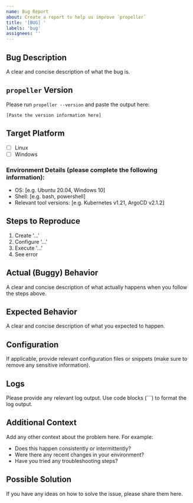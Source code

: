 ```yaml
---
name: Bug Report
about: Create a report to help us improve `propeller`
title: '[BUG] '
labels: 'bug'
assignees: ''
---
```


## Bug Description

A clear and concise description of what the bug is.

## `propeller` Version

Please run `propeller --version` and paste the output here:

```
[Paste the version information here]
```

## Target Platform

- [ ] Linux
- [ ] Windows

### Environment Details (please complete the following information):

- OS: [e.g. Ubuntu 20.04, Windows 10]
- Shell: [e.g. bash, powershell]
- Relevant tool versions: [e.g. Kubernetes v1.21, ArgoCD v2.1.2]

## Steps to Reproduce

1. Create '...'
2. Configure '...'
3. Execute '...'
4. See error

## Actual (Buggy) Behavior

A clear and concise description of what actually happens when you follow the steps above.

## Expected Behavior

A clear and concise description of what you expected to happen.

## Configuration

If applicable, provide relevant configuration files or snippets (make sure to remove any sensitive information).

## Logs

Please provide any relevant log output. Use code blocks (```) to format the log output.

## Additional Context

Add any other context about the problem here. For example:

- Does this happen consistently or intermittently?
- Were there any recent changes in your environment?
- Have you tried any troubleshooting steps?

## Possible Solution

If you have any ideas on how to solve the issue, please share them here.
